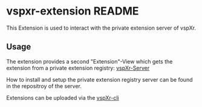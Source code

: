 # vspxr-extension README

This Extension is used to interact with the private extension server of vspXr.

## Usage

The extension provides a second "Extension"-View which gets the extension from a private extension registry:
[vspXr-Server](https://github.com/mamphis/vspXr/tree/master/vspXr-server)

How to install and setup the private extension registry server can be found in the repositroy of the server.

Extensions can be uploaded via the [vspXr-cli](https://github.com/mamphis/vspXr/tree/master/vspXr-cli)